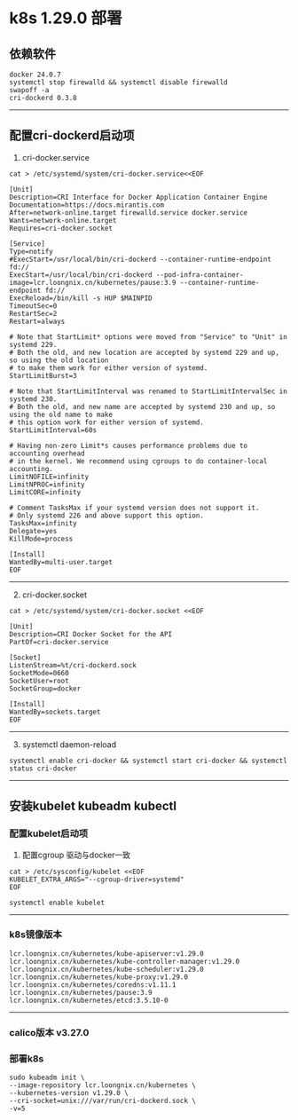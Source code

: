 # k8s 1.29.0 部署

## 依赖软件
    docker 24.0.7
    systemctl stop firewalld && systemctl disable firewalld
    swapoff -a
    cri-dockerd 0.3.8
---
## 配置cri-dockerd启动项
1. cri-docker.service
````
cat > /etc/systemd/system/cri-docker.service<<EOF

[Unit]
Description=CRI Interface for Docker Application Container Engine
Documentation=https://docs.mirantis.com
After=network-online.target firewalld.service docker.service
Wants=network-online.target
Requires=cri-docker.socket

[Service]
Type=notify
#ExecStart=/usr/local/bin/cri-dockerd --container-runtime-endpoint fd://
ExecStart=/usr/local/bin/cri-dockerd --pod-infra-container-image=lcr.loongnix.cn/kubernetes/pause:3.9 --container-runtime-endpoint fd://
ExecReload=/bin/kill -s HUP $MAINPID
TimeoutSec=0
RestartSec=2
Restart=always

# Note that StartLimit* options were moved from "Service" to "Unit" in systemd 229.
# Both the old, and new location are accepted by systemd 229 and up, so using the old location
# to make them work for either version of systemd.
StartLimitBurst=3

# Note that StartLimitInterval was renamed to StartLimitIntervalSec in systemd 230.
# Both the old, and new name are accepted by systemd 230 and up, so using the old name to make
# this option work for either version of systemd.
StartLimitInterval=60s

# Having non-zero Limit*s causes performance problems due to accounting overhead
# in the kernel. We recommend using cgroups to do container-local accounting.
LimitNOFILE=infinity
LimitNPROC=infinity
LimitCORE=infinity

# Comment TasksMax if your systemd version does not support it.
# Only systemd 226 and above support this option.
TasksMax=infinity
Delegate=yes
KillMode=process

[Install]
WantedBy=multi-user.target
EOF
````
---
2. cri-docker.socket

````
cat > /etc/systemd/system/cri-docker.socket <<EOF

[Unit]
Description=CRI Docker Socket for the API
PartOf=cri-docker.service

[Socket]
ListenStream=%t/cri-dockerd.sock
SocketMode=0660
SocketUser=root
SocketGroup=docker

[Install]
WantedBy=sockets.target
EOF
````
---
3. systemctl daemon-reload 
````
systemctl enable cri-docker && systemctl start cri-docker && systemctl status cri-docker 
````
---
## 安装kubelet kubeadm kubectl

### 配置kubelet启动项
1. 配置cgroup 驱动与docker一致
````
cat > /etc/sysconfig/kubelet <<EOF
KUBELET_EXTRA_ARGS="--cgroup-driver=systemd"
EOF
````

````
systemctl enable kubelet
````
---
### k8s镜像版本
```
lcr.loongnix.cn/kubernetes/kube-apiserver:v1.29.0
lcr.loongnix.cn/kubernetes/kube-controller-manager:v1.29.0
lcr.loongnix.cn/kubernetes/kube-scheduler:v1.29.0
lcr.loongnix.cn/kubernetes/kube-proxy:v1.29.0
lcr.loongnix.cn/kubernetes/coredns:v1.11.1
lcr.loongnix.cn/kubernetes/pause:3.9
lcr.loongnix.cn/kubernetes/etcd:3.5.10-0
```
---
### calico版本 v3.27.0

### 部署k8s
````
sudo kubeadm init \
--image-repository lcr.loongnix.cn/kubernetes \
--kubernetes-version v1.29.0 \
--cri-socket=unix:///var/run/cri-dockerd.sock \
-v=5
````



